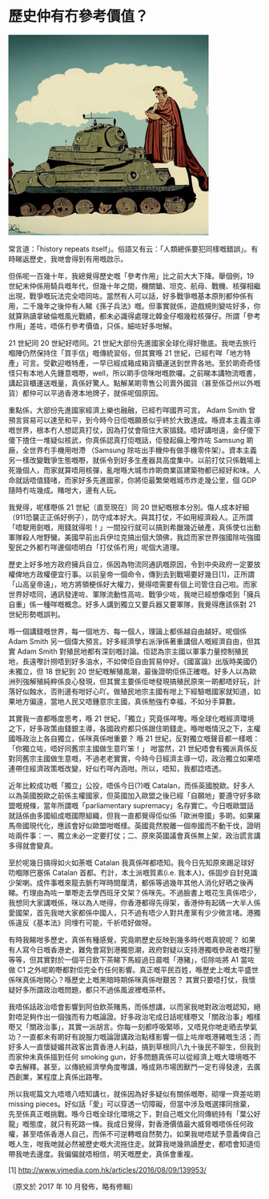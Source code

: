# 歷史仲有冇參考價值？

![image](./images/caesar_and_tank.jpg)

常言道：「history repeats itself」。俗語又有云：「人類總係要犯同樣嘅錯誤」。有時睇返歷史，我哋會得到有用嘅啟示。

但係呢一百幾十年，我總覺得歷史嘅「參考作用」比之前大大下降。舉個例，19 世紀末仲係用騎兵嘅年代，但幾十年之間，機關鎗、坦克、航母、戰機、核彈相繼出現，戰爭嘅玩法完全唔同咗。當然有人可以話，好多戰爭嘅基本原則都仲係有用，二千幾年之後仲有人睇《孫子兵法》嘅。但事實就係，遊戲規則變咗好多，你就算熟讀拿破倫嘅風光戰績，都未必識得處理北韓金仔嗰幾粒核彈仔。所謂「參考作用」差咗，唔係冇參考價值，只係，細咗好多咁解。

21 世紀同 20 世紀好唔同。21 世紀大部份先進國家全球化得好徹底。我哋去旅行嗰陣仍然保持住「買手信」嘅傳統習俗，但其實喺 21 世紀，已經冇咩「地方特產」可言。受歡迎嘅特產，一早已經成箱成箱貨櫃運送到世界各地。至於啲奇奇怪怪只有本地人先鍾意嘅嘢，well，所以啲手信咪咁嘅款囉。之前睇本講物流嘅書，講起貨櫃運送嘅量，真係好驚人。點解某啲零售公司賣外國貨（甚至係亞州以外嘅貨）都仲可以平過香港本地牌子，就係呢個原因。

重點係，大部份先進國家經濟上樂也融融，已經冇咩國界可言。 Adam Smith 曾預言貿易可以達至和平，到今時今日佢嘅願景似乎終於大致達成。喺資本主義主導嘅世界，根本冇人想認真打仗，因為打仗會阻住大家搵錢。唔好講咁遠，金仔傻下傻下揸住一堆疑似核武，你真係認真打佢嘅話，佢發起癲上嚟炸咗 Samsung 啲廠，全世界冇手機用咁滯 （Samsung 除咗出手機仲有做手機零件架）。資本主義另一樣改變戰爭生態嘅嘢，就係令到好多生產器具高度集中。以前打仗只係戰場上死幾個人，而家就算唔用核彈，亂咁喺大城市炸啲商業區建築物都已經好和味。人命就話唔值錢啫，而家好多先進國家，你將佢最繁榮嘅城市炸走幾公里，個 GDP 隨時冇咗幾成。賭咁大，邊有人玩。

我覺得，呢樣嘢係 21 世紀（直至現在）同 20 世紀嘅根本分別。傷人成本好細（911恐襲正正係好例子），防守成本好大。與其打仗，不如用經濟殺人。正所謂「唔駛用劍嘅，用錢就得啦！」一間投行就可以搞到希臘幾近破產，真係使乜出動軍隊殺人咁野蠻。美國早前出兵伊垃克搞出個大頭佛，我諗而家世界強國除咗強國聖民之外都冇咩邊個唔明白「打仗係冇用」呢個大道理。

歷史上好多地方政府擁兵自立，係因為物流同通訊嘅原因，令到中央政府一定要放權俾地方政權便宜行事。以前皇帝一個命令，傳到去到戰場要好幾日[1]，正所謂「山高皇帝遠」，地方將領梗係好大權力，覺得唔需要有個上司管住自己啦。而家世界好唔同，通訊發達咗、軍隊流動性高咗、戰爭少咗，我哋已經想像唔到「擁兵自重」係一種咩嘅概念。好多人講到獨立又要兵器又要軍隊，我覺得應該係對 21 世紀形勢嘅誤判。

喺一個講錢嘅世界，每一個地方、每一個人，理論上都係越自由越好。呢個係 Adam Smith 另一個偉大預言。好多經濟學右派淨係著重講個人嘅經濟自由，但其實 Adam Smith 對殖民地都有深刻嘅討論。佢認為宗主國以軍事力量控制殖民地，長遠嚟計撈唔到好多油水，不如俾佢自由貿易仲好。《國富論》出版時美國仍未獨立，但 18 世紀到 20 世紀嘅解殖風潮，最後證明佢係正確嘅。好多人以為歐洲列強解殖純粹係良心發現，但其實主要係佢哋發現搞殖民原來一啲都唔好玩，計落好似蝕水，否則邊有咁好心吖。做殖民地宗主國有咁上下經驗嘅國家就知道，如果地方偏遠，當地人民又唔鍾意宗主國，真係勉強冇幸福，不如分手算數。

其實我一直都喺度思考，喺 21 世紀，「獨立」究竟係咩嚟。喺全球化嘅經濟環境之下，好多政策由錢銀主導，各國政府都只係跟住啲錢走。喺咁嘅情況之下，主權國喺政治上各自獨立，係咪真係咁重要？ 喺 21 世紀，反對獨立嘅聲音都一樣嘅：「你獨立咗，唔好同舊宗主國做生意吖笨！」 咁當然，21 世紀唔會有獨派真係反對同舊宗主國做生意嘅，不過老老實實，今時今日經濟主導一切，政治獨立如果唔連帶住經濟政策嘅改變，好似冇咩內涵咁。所以，唔知，我都諗唔透。

近年比較成功嘅「獨立」公投，唔係今日(?)嘅 Catalan，而係英國脫歐。好多人以為英國脫歐之前係主權國家，但英國加入歐盟之後已經「自願地」要遵守好多歐盟嘅規條，當年所謂嘅「parliamentary supremacy」名存實亡。今日嘅歐盟話就話係由多國組成嘅國際組織，但我一直都覺得佢似係「歐洲帝國」多啲。如果羅馬帝國現代化，應該會好似歐盟咁嘅樣。英國竟然脫離一個帝國而不動干伐，證明咗兩件事：一、獨立未必一定要打仗；二、原來英國議會真係無上架，政治謊言講多得就會變真。

至於呢幾日搞得如火如荼嘅 Catalan 我真係咩都唔知。我今日先知原來踢足球好叻嗰隊巴塞係 Catalan 首都。冇計，本土派嘅質素(i.e. 我本人)，係固步自封見識少架喇。成件事嘅來龍去脈冇咩時間厘清，都係等過幾年其他人消化好晒之後再睇。冇理由為咗一單嘢走去學西班牙文架？係咪先。不過臉書上嘅花生真係唔少，我想同大家講嘅係，咪以為人哋得，你香港都得先得架，香港仲有起碼一大半人係愛國架，首先我哋大家都係中國人，只不過有唔少人對共產黨有少少微言啫。港獨係違反《基本法》同埋冇可能，千祈唔好做呀。

有時我睇咁多歷史，真係有種感覺，究竟啲歷史反映到幾多時代嘅真貌呢？ 如果有人寫今日嘅香港史，難免會寫到港獨思潮，政府對疑以支持港獨嘅參政者嘅打壓等等，但其實對於一個平日飲下茶睇下馬經過日晨嘅「港豬」，佢除咗將 A1 當咗做 C1 之外呢啲嘢都對佢完全冇任何影響。真正嘅平民百姓，喺歷史上嘅太平盛世係咪真係咁開心？喺歷史上嘅黑暗時期係咪真係咁艱苦？ 其實只要唔打仗，我懷疑好多所謂政治嘅問題，都只不過係風波裡嘅茶杯。

我唔係話政治唔會影響到阿伯飲茶賭馬，而係想講，以而家我哋對政治嘅認知，絕對唔足夠作出一個強而有力嘅論證。好多政治宅成日話呢樣嘢又「關政治事」嗰樣嘢又「關政治事」，其實一派胡言。你每一刻都呼吸緊㖭，又唔見你哋走晒去學氣功？一直都未有啲好有說服力嘅論證講政治點樣影響一個上咗岸嘅港豬嘅生活；而好多人一直懷疑媚共政客出賣香港人利益，搞到草根同八九十後民不聊生，但我到而家仲未真係搵到任何 smoking gun，好多問題真係可以從經濟上嘅大環境嘅不幸去解釋。甚至，以傳統經濟學角度嚟講，喺成熟市場困獸鬥一定冇得發達，去廣西創業，某程度上真係出路嚟。

所以我呢篇文九唔塔八唔知講乜，就係因為好多疑似有關係嘅嘢，砌埋一齊差咗啲 missing pieces。好似話「愛」可以穿透一切障礙，但當中涉及嘅選擇同捨棄，先至係真正嘅挑戰。喺今日嘅全球化環境之下，對自己嘅文化同傳統持有「葉公好龍」嘅態度，就只有死路一條。我成日覺得，對香港價值最大威脅嘅唔係任何政權，甚至唔係香港人自己，而係不可逆轉嘅自然勢力。如果我哋唔斌予意義俾自己嘅人生，咁我哋就必然被歷史嘅大流拖住走。就算我哋幾熟讀歷史，都唔會知道佢帶我哋去邊度。我偏偏就唔相信，明天嘅歷史，真係會重複。

[1] http://www.vjmedia.com.hk/articles/2016/08/09/139953/

（原文於 2017 年 10 月發佈，略有修輯）

